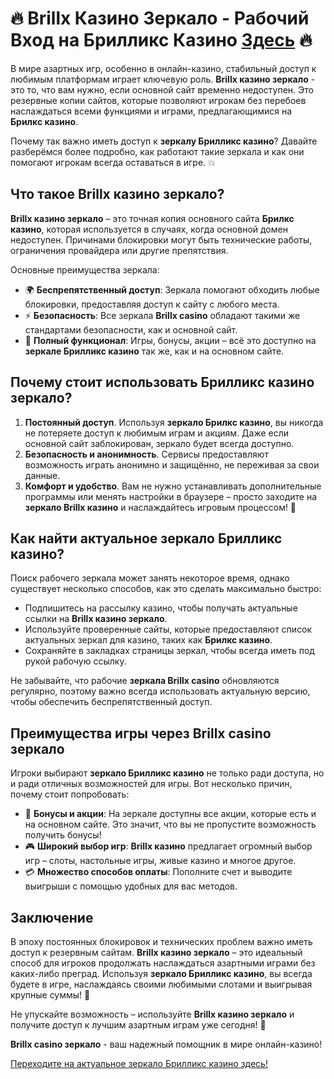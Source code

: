 # 🔥 Brillx Казино Зеркало - Рабочий Вход на Брилликс Казино [Здесь](https://brillx.pub/BRIVK) 🔥

В мире азартных игр, особенно в онлайн-казино, стабильный доступ к любимым платформам играет ключевую роль. **Brillx казино зеркало** - это то, что вам нужно, если основной сайт временно недоступен. Это резервные копии сайтов, которые позволяют игрокам без перебоев наслаждаться всеми функциями и играми, предлагающимися на **Брилкс казино**.  

Почему так важно иметь доступ к **зеркалу Брилликс казино**? Давайте разберёмся более подробно, как работают такие зеркала и как они помогают игрокам всегда оставаться в игре. 💥

## Что такое Brillx казино зеркало?

**Brillx казино зеркало** – это точная копия основного сайта **Брилкс казино**, которая используется в случаях, когда основной домен недоступен. Причинами блокировки могут быть технические работы, ограничения провайдера или другие препятствия. 

Основные преимущества зеркала:

- 🌍 **Беспрепятственный доступ**: Зеркала помогают обходить любые блокировки, предоставляя доступ к сайту с любого места.
- ⚡ **Безопасность**: Все зеркала **Brillx casino** обладают такими же стандартами безопасности, как и основной сайт.
- 🎲 **Полный функционал**: Игры, бонусы, акции – всё это доступно на **зеркале Брилликс казино** так же, как и на основном сайте.

## Почему стоит использовать Брилликс казино зеркало?

1. **Постоянный доступ**. Используя **зеркало Брилкс казино**, вы никогда не потеряете доступ к любимым играм и акциям. Даже если основной сайт заблокирован, зеркало будет всегда доступно.
2. **Безопасность и анонимность**. Сервисы предоставляют возможность играть анонимно и защищённо, не переживая за свои данные.
3. **Комфорт и удобство**. Вам не нужно устанавливать дополнительные программы или менять настройки в браузере – просто заходите на **зеркало Brillx казино** и наслаждайтесь игровым процессом! 🎰

## Как найти актуальное зеркало Брилликс казино?

Поиск рабочего зеркала может занять некоторое время, однако существует несколько способов, как это сделать максимально быстро:

- Подпишитесь на рассылку казино, чтобы получать актуальные ссылки на **Brillx казино зеркало**.
- Используйте проверенные сайты, которые предоставляют список актуальных зеркал для казино, таких как **Брилкс казино**.
- Сохраняйте в закладках страницы зеркал, чтобы всегда иметь под рукой рабочую ссылку.

Не забывайте, что рабочие **зеркала Brillx casino** обновляются регулярно, поэтому важно всегда использовать актуальную версию, чтобы обеспечить беспрепятственный доступ.

## Преимущества игры через Brillx casino зеркало

Игроки выбирают **зеркало Брилликс казино** не только ради доступа, но и ради отличных возможностей для игры. Вот несколько причин, почему стоит попробовать:

- 🎁 **Бонусы и акции**: На зеркале доступны все акции, которые есть и на основном сайте. Это значит, что вы не пропустите возможность получить бонусы!
- 🎮 **Широкий выбор игр**: **Brillx казино** предлагает огромный выбор игр – слоты, настольные игры, живые казино и многое другое.
- 💳 **Множество способов оплаты**: Пополните счет и выводите выигрыши с помощью удобных для вас методов.

## Заключение

В эпоху постоянных блокировок и технических проблем важно иметь доступ к резервным сайтам. **Brillx казино зеркало** – это идеальный способ для игроков продолжать наслаждаться азартными играми без каких-либо преград. Используя **зеркало Брилликс казино**, вы всегда будете в игре, наслаждаясь своими любимыми слотами и выигрывая крупные суммы! 💸

Не упускайте возможность – используйте **Brillx казино зеркало** и получите доступ к лучшим азартным играм уже сегодня! 🎉

**Brillx casino зеркало** - ваш надежный помощник в мире онлайн-казино!

[Переходите на актуальное зеркало Брилликс казино здесь!](https://brillx.pub/BRIVK)
